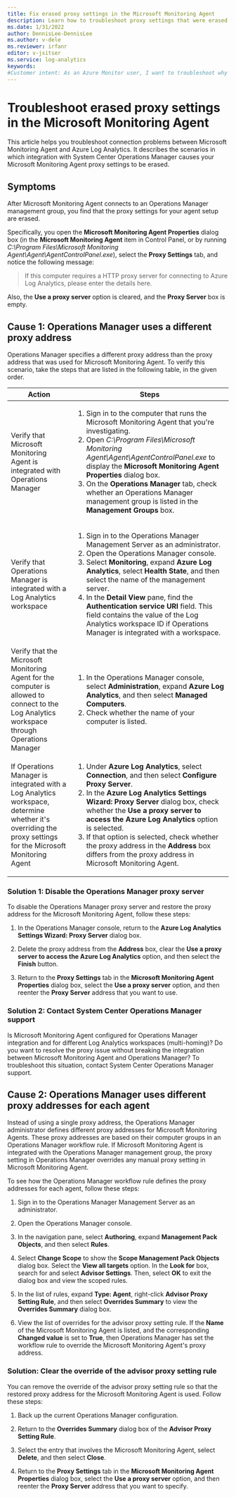 ```yaml
---
title: Fix erased proxy settings in the Microsoft Monitoring Agent
description: Learn how to troubleshoot proxy settings that were erased for the Microsoft Monitoring Agent because of System Center Operations Manager integration.
ms.date: 1/31/2022
author: DennisLee-DennisLee
ms.author: v-dele
ms.reviewer: irfanr
editor: v-jsitser
ms.service: log-analytics
keywords:
#Customer intent: As an Azure Monitor user, I want to troubleshoot why the proxy settings for my Microsoft Monitoring Agent have disappeared so that I can connect to my Azure Log Analytics workspace to interact with System Center Operations Manager data.
---
```

# Troubleshoot erased proxy settings in the Microsoft Monitoring Agent

This article helps you troubleshoot connection problems between Microsoft Monitoring Agent and Azure Log Analytics. It describes the scenarios in which integration with System Center Operations Manager causes your Microsoft Monitoring Agent proxy settings to be erased.

## Symptoms

After Microsoft Monitoring Agent connects to an Operations Manager management group, you find that the proxy settings for your agent setup are erased.

Specifically, you open the **Microsoft Monitoring Agent Properties** dialog box (in the **Microsoft Monitoring Agent** item in Control Panel, or by running *C:\\Program Files\\Microsoft Monitoring Agent\\Agent\\AgentControlPanel.exe*), select the **Proxy Settings** tab, and notice the following message:

> If this computer requires a HTTP proxy server for connecting to Azure Log Analytics, please enter the details here.

Also, the **Use a proxy server** option is cleared, and the **Proxy Server** box is empty.

## Cause 1: Operations Manager uses a different proxy address

Operations Manager specifies a different proxy address than the proxy address that was used for Microsoft Monitoring Agent. To verify this scenario, take the steps that are listed in the following table, in the given order.

| Action | Steps |
| ------ | ----- |
| Verify that Microsoft Monitoring Agent is integrated with Operations Manager | <ol><li>Sign in to the computer that runs the Microsoft Monitoring Agent that you're investigating. </li><li>Open *C:\\Program Files\\Microsoft Monitoring Agent\\Agent\\AgentControlPanel.exe* to display the **Microsoft Monitoring Agent Properties** dialog box. </li><li>On the **Operations Manager** tab, check whether an Operations Manager management group is listed in the **Management Groups** box.</li></ol> |
| Verify that Operations Manager is integrated with a Log Analytics workspace | <ol><li>Sign in to the Operations Manager Management Server as an administrator. </li><li>Open the Operations Manager console. </li><li>Select **Monitoring**, expand **Azure Log Analytics**, select **Health State**, and then select the name of the management server. </li><li>In the **Detail View** pane, find the **Authentication service URI** field. This field contains the value of the Log Analytics workspace ID if Operations Manager is integrated with a workspace. </li></ol> |
| Verify that the Microsoft Monitoring Agent for the computer is allowed to connect to the Log Analytics workspace through Operations Manager | <ol><li>In the Operations Manager console, select **Administration**, expand **Azure Log Analytics**, and then select **Managed Computers**.</li><li>Check whether the name of your computer is listed.</li></ol> |
| If Operations Manager is integrated with a Log Analytics workspace, determine whether it's overriding the proxy settings for the Microsoft Monitoring Agent | <ol><li>Under **Azure Log Analytics**, select **Connection**, and then select **Configure Proxy Server**. </li><li>In the **Azure Log Analytics Settings Wizard: Proxy Server** dialog box, check whether the **Use a proxy server to access the Azure Log Analytics** option is selected. </li><li>If that option is selected, check whether the proxy address in the **Address** box differs from the proxy address in Microsoft Monitoring Agent. </li></ol> |

### Solution 1: Disable the Operations Manager proxy server

To disable the Operations Manager proxy server and restore the proxy address for the Microsoft Monitoring Agent, follow these steps:

1. In the Operations Manager console, return to the **Azure Log Analytics Settings Wizard: Proxy Server** dialog box.

1. Delete the proxy address from the **Address** box, clear the **Use a proxy server to access the Azure Log Analytics** option, and then select the **Finish** button.

1. Return to the **Proxy Settings** tab in the **Microsoft Monitoring Agent Properties** dialog box, select the **Use a proxy server** option, and then reenter the **Proxy Server** address that you want to use.

### Solution 2: Contact System Center Operations Manager support

Is Microsoft Monitoring Agent configured for Operations Manager integration and for different Log Analytics workspaces (multi-homing)? Do you want to resolve the proxy issue without breaking the integration between Microsoft Monitoring Agent and Operations Manager? To troubleshoot this situation, contact System Center Operations Manager support.

## Cause 2: Operations Manager uses different proxy addresses for each agent

Instead of using a single proxy address, the Operations Manager administrator defines different proxy addresses for Microsoft Monitoring Agents. These proxy addresses are based on their computer groups in an Operations Manager workflow rule. If Microsoft Monitoring Agent is integrated with the Operations Manager management group, the proxy setting in Operations Manager overrides any manual proxy setting in Microsoft Monitoring Agent.

To see how the Operations Manager workflow rule defines the proxy addresses for each agent, follow these steps:

1. Sign in to the Operations Manager Management Server as an administrator.

1. Open the Operations Manager console.

1. In the navigation pane, select **Authoring**, expand **Management Pack Objects**, and then select **Rules**.

1. Select **Change Scope** to show the **Scope Management Pack Objects** dialog box. Select the **View all targets** option. In the **Look for** box, search for and select **Advisor Settings**. Then, select **OK** to exit the dialog box and view the scoped rules.

1. In the list of rules, expand **Type: Agent**, right-click **Advisor Proxy Setting Rule**, and then select **Overrides Summary** to view the **Overrides Summary** dialog box.

1. View the list of overrides for the advisor proxy setting rule. If the **Name** of the Microsoft Monitoring Agent is listed, and the corresponding **Changed value** is set to **True**, then Operations Manager has set the workflow rule to override the Microsoft Monitoring Agent's proxy address.

### Solution: Clear the override of the advisor proxy setting rule

You can remove the override of the advisor proxy setting rule so that the restored proxy address for the Microsoft Monitoring Agent is used. Follow these steps:

1. Back up the current Operations Manager configuration.

1. Return to the **Overrides Summary** dialog box of the **Advisor Proxy Setting Rule**.

1. Select the entry that involves the Microsoft Monitoring Agent, select **Delete**, and then select **Close**.

1. Return to the **Proxy Settings** tab in the **Microsoft Monitoring Agent Properties** dialog box, select the **Use a proxy server** option, and then reenter the **Proxy Server** address that you want to specify.
